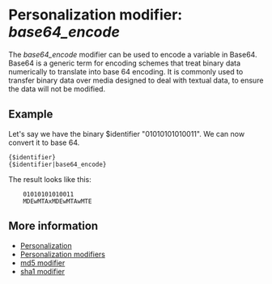 # Personalization modifier: *base64_encode*

The *base64_encode* modifier can be used to encode a variable in Base64. 
Base64 is a generic term for encoding schemes that treat binary data numerically 
to translate into base 64 encoding. It is commonly used to transfer binary 
data over media designed to deal with textual data, to ensure the data will 
not be modified.

## Example

Let's say we have the binary $identifier "01010101010011". We can now 
convert it to base 64.

    {$identifier}
    {$identifier|base64_encode}
    
The result looks like this:

        01010101010011
        MDEwMTAxMDEwMTAwMTE

## More information

* [Personalization](./personalization)
* [Personalization modifiers](./personalization-modifiers)
* [md5 modifier](./personalization-modifiers-md5)
* [sha1 modifier](./personalization-modifiers-sha1)
